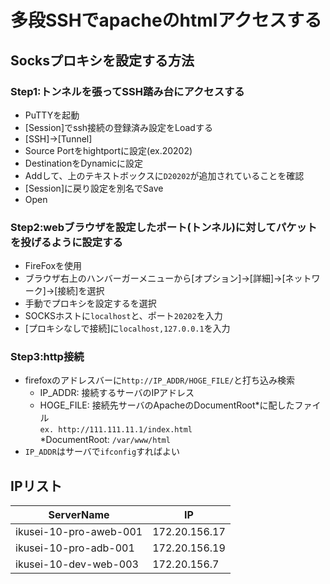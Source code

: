 # 多段SSHでapacheのhtmlアクセスする

## Socksプロキシを設定する方法
### Step1:トンネルを張ってSSH踏み台にアクセスする
- PuTTYを起動
- [Session]でssh接続の登録済み設定をLoadする
- [SSH]->[Tunnel]
- Source Portをhightportに設定(ex.20202)
- DestinationをDynamicに設定
- Addして、上のテキストボックスに`D20202`が追加されていることを確認
- [Session]に戻り設定を別名でSave
- Open

### Step2:webブラウザを設定したポート(トンネル)に対してパケットを投げるように設定する
- FireFoxを使用
- ブラウザ右上のハンバーガーメニューから[オプション]->[詳細]->[ネットワーク]->[接続]を選択
- 手動でプロキシを設定するを選択
- SOCKSホストに`localhost`と、ポート`20202`を入力
- [プロキシなしで接続]に`localhost,127.0.0.1`を入力

### Step3:http接続
- firefoxのアドレスバーに`http://IP_ADDR/HOGE_FILE/`と打ち込み検索  
	+ IP_ADDR: 接続するサーバのIPアドレス
	+ HOGE_FILE: 接続先サーバのApacheのDocumentRoot\*に配したファイル  
	`ex. http://111.111.11.1/index.html`  
	\*DocumentRoot: `/var/www/html`
- `IP_ADDR`はサーバで`ifconfig`すればよい

## IPリスト
|ServerName|IP|
|---|---|
|ikusei-10-pro-aweb-001|172.20.156.17|  
|ikusei-10-pro-adb-001|172.20.156.19|
|ikusei-10-dev-web-003|172.20.156.7|
